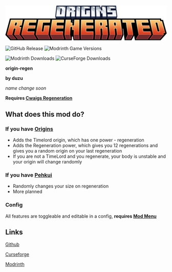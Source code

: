 ![Title](./origins_regenerated_title.png)

![GitHub Release](https://img.shields.io/github/v/release/Duzos/origin-regen?include_prereleases)
![Modrinth Game Versions](https://img.shields.io/modrinth/game-versions/origin-regen?link=https%3A%2F%2Fmodrinth.com%2Fmod%2Fvortex%2Fversions)

![Modrinth Downloads](https://img.shields.io/modrinth/dt/vortex?logo=modrinth&link=https%3A%2F%2Fmodrinth.com%2Fmod%2Forigin-regen)
![CurseForge Downloads](https://img.shields.io/curseforge/dt/856138?logo=curseforge&color=red&link=https%3A%2F%2Fwww.curseforge.com%2Fminecraft%2Fmc-mods%2Forigins-regenerated)


**origin-regen**

**by duzu**

*name change soon*

**Requires [Cwaigs Regeneration](https://modrinth.com/mod/regeneration)**

## What does this mod do?

### If you have [Origins](https://modrinth.com/mod/origins)

- Adds the Timelord origin, which has one power - regeneration
- Adds the Regeneration power, which gives you 12 regenerations and gives you a random origin on your last regeneration
- If you are not a TimeLord and you regenerate, your body is unstable and your origin will change randomly

### If you have [Pehkui](https://modrinth.com/mod/pehkui)
- Randomly changes your size on regeneration
- More planned

### Config
All features are toggleable and editable in a config, **requires [Mod Menu](https://modrinth.com/mod/modmenu)**

## Links
[Github](https://github.com/Duzos/origin-regen)

[Curseforge](https://legacy.curseforge.com/minecraft/mc-mods/origins-regenerated)

[Modrinth](https://modrinth.com/mod/origin-regen)
